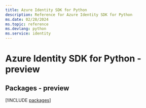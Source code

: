 ```yaml
---
title: Azure Identity SDK for Python
description: Reference for Azure Identity SDK for Python
ms.date: 02/28/2024
ms.topic: reference
ms.devlang: python
ms.service: identity
---
```

# Azure Identity SDK for Python - preview
## Packages - preview
[!INCLUDE [packages](identity-index.md)]